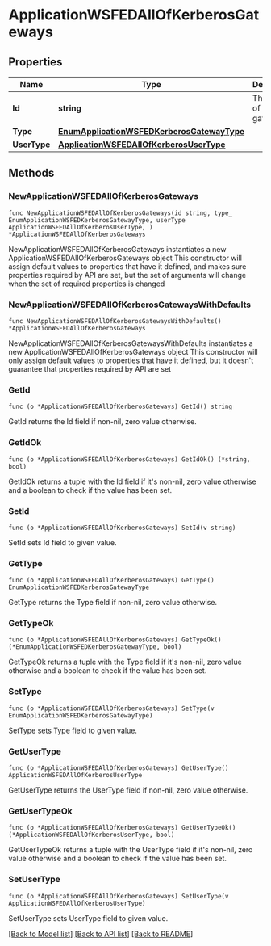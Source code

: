 # ApplicationWSFEDAllOfKerberosGateways

## Properties

Name | Type | Description | Notes
------------ | ------------- | ------------- | -------------
**Id** | **string** | The UUID of the LDAP gateway. | 
**Type** | [**EnumApplicationWSFEDKerberosGatewayType**](EnumApplicationWSFEDKerberosGatewayType.md) |  | 
**UserType** | [**ApplicationWSFEDAllOfKerberosUserType**](ApplicationWSFEDAllOfKerberosUserType.md) |  | 

## Methods

### NewApplicationWSFEDAllOfKerberosGateways

`func NewApplicationWSFEDAllOfKerberosGateways(id string, type_ EnumApplicationWSFEDKerberosGatewayType, userType ApplicationWSFEDAllOfKerberosUserType, ) *ApplicationWSFEDAllOfKerberosGateways`

NewApplicationWSFEDAllOfKerberosGateways instantiates a new ApplicationWSFEDAllOfKerberosGateways object
This constructor will assign default values to properties that have it defined,
and makes sure properties required by API are set, but the set of arguments
will change when the set of required properties is changed

### NewApplicationWSFEDAllOfKerberosGatewaysWithDefaults

`func NewApplicationWSFEDAllOfKerberosGatewaysWithDefaults() *ApplicationWSFEDAllOfKerberosGateways`

NewApplicationWSFEDAllOfKerberosGatewaysWithDefaults instantiates a new ApplicationWSFEDAllOfKerberosGateways object
This constructor will only assign default values to properties that have it defined,
but it doesn't guarantee that properties required by API are set

### GetId

`func (o *ApplicationWSFEDAllOfKerberosGateways) GetId() string`

GetId returns the Id field if non-nil, zero value otherwise.

### GetIdOk

`func (o *ApplicationWSFEDAllOfKerberosGateways) GetIdOk() (*string, bool)`

GetIdOk returns a tuple with the Id field if it's non-nil, zero value otherwise
and a boolean to check if the value has been set.

### SetId

`func (o *ApplicationWSFEDAllOfKerberosGateways) SetId(v string)`

SetId sets Id field to given value.


### GetType

`func (o *ApplicationWSFEDAllOfKerberosGateways) GetType() EnumApplicationWSFEDKerberosGatewayType`

GetType returns the Type field if non-nil, zero value otherwise.

### GetTypeOk

`func (o *ApplicationWSFEDAllOfKerberosGateways) GetTypeOk() (*EnumApplicationWSFEDKerberosGatewayType, bool)`

GetTypeOk returns a tuple with the Type field if it's non-nil, zero value otherwise
and a boolean to check if the value has been set.

### SetType

`func (o *ApplicationWSFEDAllOfKerberosGateways) SetType(v EnumApplicationWSFEDKerberosGatewayType)`

SetType sets Type field to given value.


### GetUserType

`func (o *ApplicationWSFEDAllOfKerberosGateways) GetUserType() ApplicationWSFEDAllOfKerberosUserType`

GetUserType returns the UserType field if non-nil, zero value otherwise.

### GetUserTypeOk

`func (o *ApplicationWSFEDAllOfKerberosGateways) GetUserTypeOk() (*ApplicationWSFEDAllOfKerberosUserType, bool)`

GetUserTypeOk returns a tuple with the UserType field if it's non-nil, zero value otherwise
and a boolean to check if the value has been set.

### SetUserType

`func (o *ApplicationWSFEDAllOfKerberosGateways) SetUserType(v ApplicationWSFEDAllOfKerberosUserType)`

SetUserType sets UserType field to given value.



[[Back to Model list]](../README.md#documentation-for-models) [[Back to API list]](../README.md#documentation-for-api-endpoints) [[Back to README]](../README.md)


